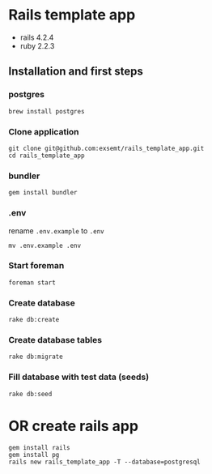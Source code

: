 # Rails template app
- rails 4.2.4
- ruby 2.2.3


## Installation and first steps

### postgres
    brew install postgres

### Clone application
    git clone git@github.com:exsemt/rails_template_app.git
    cd rails_template_app

### bundler
    gem install bundler

### .env
rename `.env.example` to `.env`

    mv .env.example .env

### Start foreman
    foreman start

### Create database
    rake db:create

### Create database tables
    rake db:migrate

### Fill database with test data (seeds)
    rake db:seed



# OR create rails app
    gem install rails
    gem install pg
    rails new rails_template_app -T --database=postgresql
